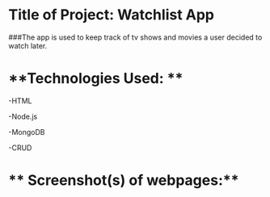 # **Title of Project:** Watchlist App 
###The app is used to keep track of tv shows and movies a user decided to watch later. 

# **Technologies Used: **
-HTML 

-Node.js

-MongoDB

-CRUD 

# ** Screenshot(s) of webpages:**


